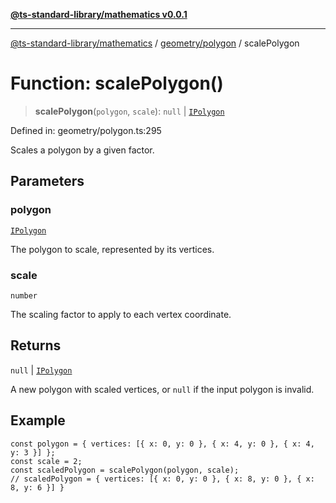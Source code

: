 [**@ts-standard-library/mathematics v0.0.1**](../../../README.md)

***

[@ts-standard-library/mathematics](../../../README.md) / [geometry/polygon](../README.md) / scalePolygon

# Function: scalePolygon()

> **scalePolygon**(`polygon`, `scale`): `null` \| [`IPolygon`](../interfaces/IPolygon.md)

Defined in: geometry/polygon.ts:295

Scales a polygon by a given factor.

## Parameters

### polygon

[`IPolygon`](../interfaces/IPolygon.md)

The polygon to scale, represented by its vertices.

### scale

`number`

The scaling factor to apply to each vertex coordinate.

## Returns

`null` \| [`IPolygon`](../interfaces/IPolygon.md)

A new polygon with scaled vertices, or `null` if the input polygon is invalid.

## Example

```
const polygon = { vertices: [{ x: 0, y: 0 }, { x: 4, y: 0 }, { x: 4, y: 3 }] };
const scale = 2;
const scaledPolygon = scalePolygon(polygon, scale);
// scaledPolygon = { vertices: [{ x: 0, y: 0 }, { x: 8, y: 0 }, { x: 8, y: 6 }] }
```
